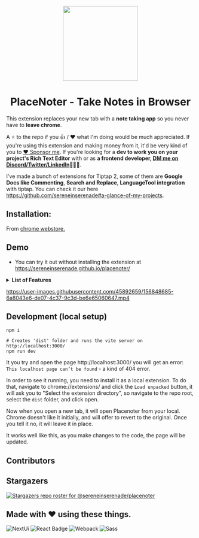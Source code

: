 <p align="center">
  <img src="public/logo-placenoter.svg" width="200"/>
  
  <h1 align="center">PlaceNoter - Take Notes in Browser</h1>
</p>

This extension replaces your new tab with a **note taking app** so you never have to **leave chrome**.

A ⭐️ to the repo if you 👍 / ❤️  what I'm doing would be much appreciated. If you're using this extension and making money from it, it'd be very kind of you to [:heart: Sponsor me](https://github.com/sponsors/sereneinserenade). If you're looking for a **dev to work you on your project's Rich Text Editor** with or as **a frontend developer, [DM me on Discord/Twitter/LinkedIn](https://github.com/sereneinserenade)👨‍💻🤩**.

I've made a bunch of extensions for Tiptap 2, some of them are **Google Docs like Commenting**, **Search and Replace**, **LanguageTool integration** with tiptap. You can check it our here https://github.com/sereneinserenade#a-glance-of-my-projects.

## Installation:

From [chrome webstore.](https://chrome.google.com/webstore/detail/pagenoter/jefjneinemilpncgcfdglggeheiaakfc?hl=en-GB&authuser=0)

## Demo

- You can try it out without installing the extension at https://sereneinserenade.github.io/placenoter/

<details>
  <summary> <b> List of Features </b> </summary> <br />

- **Code**: Write code with **~35 different languages** to choose from 🧑‍💻: Great for us **programmers/developers/coders**
- **Shortcuts 🔗**: Sortable shortcuts to your websites
- **Easy-to-use 🍰**: Open new tab and start writing
- **Auto-save 🔄**: Never worry about saving your data, it does that automatically
- **Theme ⚫️⚪️**: Great support for light/dark theme, so you can work late in the night or midday without stressing your eyes
- **Secure 🔐**: No data is sent to any server whatsoever, it always lies on your computer, and you can export it to a JSON file at will
- **Recycle Bin ♻️**: Notes that you deleted live in recycle bin unless deleted permanently
- It's **open-source** and **free to use** ❤️!
</details>

https://user-images.githubusercontent.com/45892659/156848685-6a8043e6-de07-4c37-9c3d-be6e65060647.mp4

## Development (local setup)

```
npm i

# Creates 'dist' folder and runs the vite server on http://localhost:3000/
npm run dev
```

It you try and open the page http://localhost:3000/ you will get an error: `This localhost page can’t be found` - a kind of 404 error.

In order to see it running, you need to install it as a local extension. To do that, navigate to chrome://extensions/ and click the `Load unpacked` button, it will ask you to "Select the extension directory", so navigate to the repo root, select the `dist` folder, and click open.

Now when you open a new tab, it will open Placenoter from your local. Chrome doesn't like it initially, and will offer to revert to the original. Once you tell it no, it will leave it in place.

It works well like this, as you make changes to the code, the page will be updated.

## Contributors

<!-- readme: collaborators,contributors -start -->
<!-- readme: collaborators,contributors -end -->

## Stargazers

[![Stargazers repo roster for @sereneinserenade/placenoter](https://reporoster.com/stars/dark/sereneinserenade/placenoter)](https://github.com/sereneinserenade/placenoter/stargazers)

## Made with ❤️ using these things.

![NextUi](https://img.shields.io/badge/NextUI-1ca0f1?style=for-the-badge&labelColor=c56394&logo=nextui&logoColor=white) 
![React Badge](https://img.shields.io/badge/React-1ca0f1?style=for-the-badge&labelColor=61dafb&logo=react&logoColor=white) 
![Webpack](https://img.shields.io/badge/Webpack-1ca0f1?style=for-the-badge&labelColor=1c73b9&logo=Webpack&logoColor=white) 
![Sass](https://img.shields.io/badge/Sass-1ca0f1?style=for-the-badge&labelColor=c56394&logo=sass&logoColor=white) 
